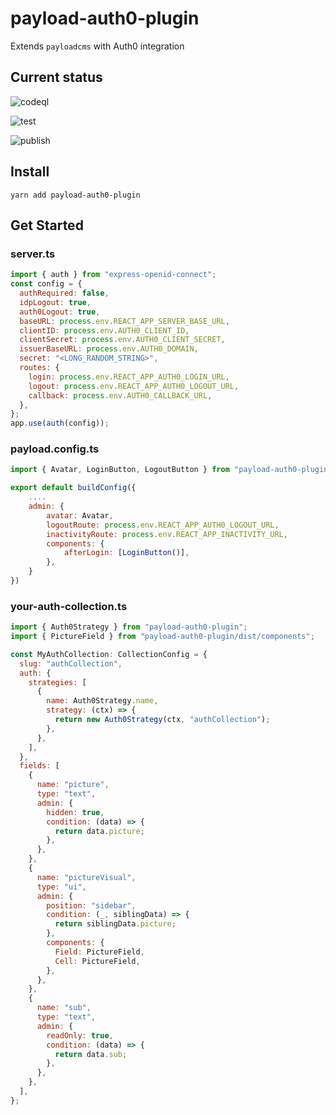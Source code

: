 # payload-auth0-plugin

Extends `payloadcms` with Auth0 integration

## Current status

![codeql](https://github.com/finkinfridom/payload-auth0-plugin/actions/workflows/codeql.yml/badge.svg)

![test](https://github.com/finkinfridom/payload-auth0-plugin/actions/workflows/test.yml/badge.svg)

![publish](https://github.com/finkinfridom/payload-auth0-plugin/actions/workflows/publish.yml/badge.svg)

## Install

`yarn add payload-auth0-plugin`

## Get Started

### server.ts

```js
import { auth } from "express-openid-connect";
const config = {
  authRequired: false,
  idpLogout: true,
  auth0Logout: true,
  baseURL: process.env.REACT_APP_SERVER_BASE_URL,
  clientID: process.env.AUTH0_CLIENT_ID,
  clientSecret: process.env.AUTH0_CLIENT_SECRET,
  issuerBaseURL: process.env.AUTH0_DOMAIN,
  secret: "<LONG_RANDOM_STRING>",
  routes: {
    login: process.env.REACT_APP_AUTH0_LOGIN_URL,
    logout: process.env.REACT_APP_AUTH0_LOGOUT_URL,
    callback: process.env.AUTH0_CALLBACK_URL,
  },
};
app.use(auth(config));
```

### payload.config.ts

```js
import { Avatar, LoginButton, LogoutButton } from "payload-auth0-plugin/dist/components";

export default buildConfig({
    ....
    admin: {
        avatar: Avatar,
        logoutRoute: process.env.REACT_APP_AUTH0_LOGOUT_URL,
        inactivityRoute: process.env.REACT_APP_INACTIVITY_URL,
        components: {
            afterLogin: [LoginButton()],
        },
    }
})
```

### your-auth-collection.ts

```js
import { Auth0Strategy } from "payload-auth0-plugin";
import { PictureField } from "payload-auth0-plugin/dist/components";

const MyAuthCollection: CollectionConfig = {
  slug: "authCollection",
  auth: {
    strategies: [
      {
        name: Auth0Strategy.name,
        strategy: (ctx) => {
          return new Auth0Strategy(ctx, "authCollection");
        },
      },
    ],
  },
  fields: [
    {
      name: "picture",
      type: "text",
      admin: {
        hidden: true,
        condition: (data) => {
          return data.picture;
        },
      },
    },
    {
      name: "pictureVisual",
      type: "ui",
      admin: {
        position: "sidebar",
        condition: (_, siblingData) => {
          return siblingData.picture;
        },
        components: {
          Field: PictureField,
          Cell: PictureField,
        },
      },
    },
    {
      name: "sub",
      type: "text",
      admin: {
        readOnly: true,
        condition: (data) => {
          return data.sub;
        },
      },
    },
  ],
};
```
